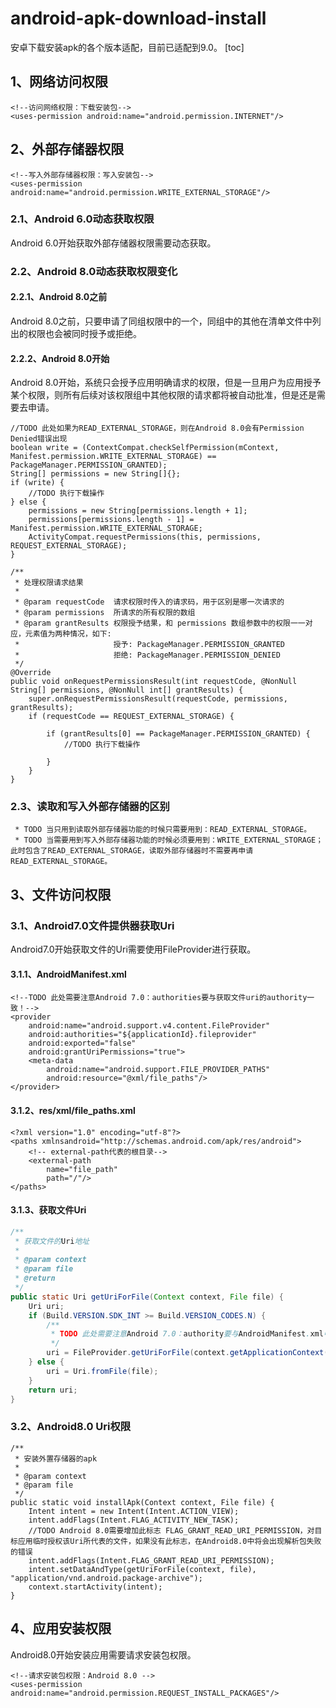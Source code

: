 # android-apk-download-install
安卓下载安装apk的各个版本适配，目前已适配到9.0。
[toc]
## 1、网络访问权限
```
<!--访问网络权限：下载安装包-->
<uses-permission android:name="android.permission.INTERNET"/>
```

## 2、外部存储器权限
```
<!--写入外部存储器权限：写入安装包-->
<uses-permission android:name="android.permission.WRITE_EXTERNAL_STORAGE"/>
```

### 2.1、Android 6.0动态获取权限
 Android 6.0开始获取外部存储器权限需要动态获取。
 
### 2.2、Android 8.0动态获取权限变化
#### 2.2.1、Android 8.0之前
Android 8.0之前，只要申请了同组权限中的一个，同组中的其他在清单文件中列出的权限也会被同时授予或拒绝。
#### 2.2.2、Android 8.0开始
Android 8.0开始，系统只会授予应用明确请求的权限，但是一旦用户为应用授予某个权限，则所有后续对该权限组中其他权限的请求都将被自动批准，但是还是需要去申请。

```
//TODO 此处如果为READ_EXTERNAL_STORAGE，则在Android 8.0会有Permission Denied错误出现
boolean write = (ContextCompat.checkSelfPermission(mContext, Manifest.permission.WRITE_EXTERNAL_STORAGE) == PackageManager.PERMISSION_GRANTED);
String[] permissions = new String[]{};
if (write) {
	//TODO 执行下载操作
} else {
    permissions = new String[permissions.length + 1];
    permissions[permissions.length - 1] = Manifest.permission.WRITE_EXTERNAL_STORAGE;
    ActivityCompat.requestPermissions(this, permissions, REQUEST_EXTERNAL_STORAGE);
}
```
```
/**
 * 处理权限请求结果
 *
 * @param requestCode  请求权限时传入的请求码，用于区别是哪一次请求的
 * @param permissions  所请求的所有权限的数组
 * @param grantResults 权限授予结果，和 permissions 数组参数中的权限一一对应，元素值为两种情况，如下:
 *                     授予: PackageManager.PERMISSION_GRANTED
 *                     拒绝: PackageManager.PERMISSION_DENIED
 */
@Override
public void onRequestPermissionsResult(int requestCode, @NonNull String[] permissions, @NonNull int[] grantResults) {
    super.onRequestPermissionsResult(requestCode, permissions, grantResults);
    if (requestCode == REQUEST_EXTERNAL_STORAGE) {

        if (grantResults[0] == PackageManager.PERMISSION_GRANTED) {
            //TODO 执行下载操作

        }
    }
}
```

### 2.3、读取和写入外部存储器的区别
```
 * TODO 当只用到读取外部存储器功能的时候只需要用到：READ_EXTERNAL_STORAGE。
 * TODO 当需要用到写入外部存储器功能的时候必须要用到：WRITE_EXTERNAL_STORAGE；此时包含了READ_EXTERNAL_STORAGE，读取外部存储器时不需要再申请READ_EXTERNAL_STORAGE。
```
## 3、文件访问权限
### 3.1、Android7.0文件提供器获取Uri
Android7.0开始获取文件的Uri需要使用FileProvider进行获取。
#### 3.1.1、AndroidManifest.xml
```
<!--TODO 此处需要注意Android 7.0：authorities要与获取文件uri的authority一致！-->
<provider
    android:name="android.support.v4.content.FileProvider"
    android:authorities="${applicationId}.fileprovider"
    android:exported="false"
    android:grantUriPermissions="true">
    <meta-data
        android:name="android.support.FILE_PROVIDER_PATHS"
        android:resource="@xml/file_paths"/>
</provider>
```
#### 3.1.2、res/xml/file_paths.xml

```
<?xml version="1.0" encoding="utf-8"?>
<paths xmlnsandroid="http://schemas.android.com/apk/res/android">
    <!-- external-path代表的根目录-->
    <external-path
        name="file_path"
        path="/"/>
</paths>
```
#### 3.1.3、获取文件Uri
```java
/**
 * 获取文件的Uri地址
 *
 * @param context
 * @param file
 * @return
 */
public static Uri getUriForFile(Context context, File file) {
    Uri uri;
    if (Build.VERSION.SDK_INT >= Build.VERSION_CODES.N) {
        /**
         * TODO 此处需要注意Android 7.0：authority要与AndroidManifest.xml中的android.support.v4.content.FileProvider定义的authorities一致！
         */
        uri = FileProvider.getUriForFile(context.getApplicationContext(), context.getPackageName() + ".fileprovider", file);
    } else {
        uri = Uri.fromFile(file);
    }
    return uri;
}
```
### 3.2、Android8.0 Uri权限
```
/**
 * 安装外置存储器的apk
 *
 * @param context
 * @param file
 */
public static void installApk(Context context, File file) {
    Intent intent = new Intent(Intent.ACTION_VIEW);
    intent.addFlags(Intent.FLAG_ACTIVITY_NEW_TASK);
    //TODO Android 8.0需要增加此标志 FLAG_GRANT_READ_URI_PERMISSION，对目标应用临时授权该Uri所代表的文件，如果没有此标志，在Android8.0中将会出现解析包失败的错误
    intent.addFlags(Intent.FLAG_GRANT_READ_URI_PERMISSION);
    intent.setDataAndType(getUriForFile(context, file), "application/vnd.android.package-archive");
    context.startActivity(intent);
}

```


## 4、应用安装权限
Android8.0开始安装应用需要请求安装包权限。
```
<!--请求安装包权限：Android 8.0 -->
<uses-permission android:name="android.permission.REQUEST_INSTALL_PACKAGES"/>
```


